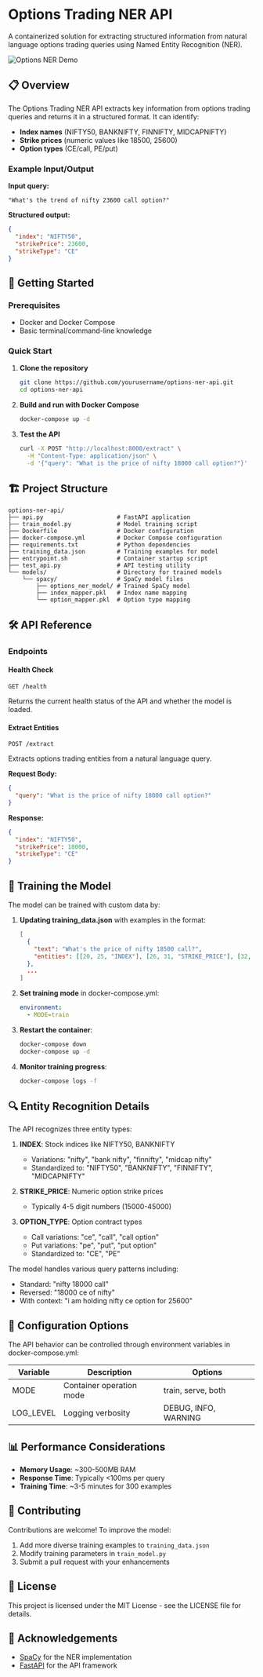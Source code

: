 # Options Trading NER API

A containerized solution for extracting structured information from natural language options trading queries using Named Entity Recognition (NER).

![Options NER Demo](https://media.giphy.com/media/v1.Y2lkPTc5MGI3NjExbzM2N2c1MHZzY3ZiOHpkZjQxNDdtc2pnNndqbXQ5b3Zoc29lc3lsYyZlcD12MV9pbnRlcm5hbF9naWZfYnlfaWQmY3Q9Zw/l0ErWnkLjegNB5LlC/giphy.gif)

## 📋 Overview

The Options Trading NER API extracts key information from options trading queries and returns it in a structured format. It can identify:

- **Index names** (NIFTY50, BANKNIFTY, FINNIFTY, MIDCAPNIFTY)
- **Strike prices** (numeric values like 18500, 25600)
- **Option types** (CE/call, PE/put)

### Example Input/Output

**Input query:**

```
"What's the trend of nifty 23600 call option?"
```

**Structured output:**

```json
{
  "index": "NIFTY50",
  "strikePrice": 23600,
  "strikeType": "CE"
}
```

## 🚀 Getting Started

### Prerequisites

- Docker and Docker Compose
- Basic terminal/command-line knowledge

### Quick Start

1. **Clone the repository**

   ```bash
   git clone https://github.com/yourusername/options-ner-api.git
   cd options-ner-api
   ```

2. **Build and run with Docker Compose**

   ```bash
   docker-compose up -d
   ```

3. **Test the API**
   ```bash
   curl -X POST "http://localhost:8000/extract" \
     -H "Content-Type: application/json" \
     -d '{"query": "What is the price of nifty 18000 call option?"}'
   ```

## 🏗️ Project Structure

```
options-ner-api/
├── api.py                     # FastAPI application
├── train_model.py             # Model training script
├── Dockerfile                 # Docker configuration
├── docker-compose.yml         # Docker Compose configuration
├── requirements.txt           # Python dependencies
├── training_data.json         # Training examples for model
├── entrypoint.sh              # Container startup script
├── test_api.py                # API testing utility
└── models/                    # Directory for trained models
    └── spacy/                 # SpaCy model files
        ├── options_ner_model/ # Trained SpaCy model
        ├── index_mapper.pkl   # Index name mapping
        └── option_mapper.pkl  # Option type mapping
```

## 🛠️ API Reference

### Endpoints

#### Health Check

```
GET /health
```

Returns the current health status of the API and whether the model is loaded.

#### Extract Entities

```
POST /extract
```

Extracts options trading entities from a natural language query.

**Request Body:**

```json
{
  "query": "What is the price of nifty 18000 call option?"
}
```

**Response:**

```json
{
  "index": "NIFTY50",
  "strikePrice": 18000,
  "strikeType": "CE"
}
```

## 🧠 Training the Model

The model can be trained with custom data by:

1. **Updating training_data.json** with examples in the format:

   ```json
   [
     {
       "text": "What's the price of nifty 18500 call?",
       "entities": [[20, 25, "INDEX"], [26, 31, "STRIKE_PRICE"], [32, 36, "OPTION_TYPE"]]
     },
     ...
   ]
   ```

2. **Set training mode** in docker-compose.yml:

   ```yaml
   environment:
     - MODE=train
   ```

3. **Restart the container**:

   ```bash
   docker-compose down
   docker-compose up -d
   ```

4. **Monitor training progress**:
   ```bash
   docker-compose logs -f
   ```

## 🔍 Entity Recognition Details

The API recognizes three entity types:

1. **INDEX**: Stock indices like NIFTY50, BANKNIFTY

   - Variations: "nifty", "bank nifty", "finnifty", "midcap nifty"
   - Standardized to: "NIFTY50", "BANKNIFTY", "FINNIFTY", "MIDCAPNIFTY"

2. **STRIKE_PRICE**: Numeric option strike prices

   - Typically 4-5 digit numbers (15000-45000)

3. **OPTION_TYPE**: Option contract types
   - Call variations: "ce", "call", "call option"
   - Put variations: "pe", "put", "put option"
   - Standardized to: "CE", "PE"

The model handles various query patterns including:

- Standard: "nifty 18000 call"
- Reversed: "18000 ce of nifty"
- With context: "i am holding nifty ce option for 25600"

## 🔧 Configuration Options

The API behavior can be controlled through environment variables in docker-compose.yml:

| Variable  | Description              | Options              |
| --------- | ------------------------ | -------------------- |
| MODE      | Container operation mode | train, serve, both   |
| LOG_LEVEL | Logging verbosity        | DEBUG, INFO, WARNING |

## 📊 Performance Considerations

- **Memory Usage**: ~300-500MB RAM
- **Response Time**: Typically <100ms per query
- **Training Time**: ~3-5 minutes for 300 examples

## 🤝 Contributing

Contributions are welcome! To improve the model:

1. Add more diverse training examples to `training_data.json`
2. Modify training parameters in `train_model.py`
3. Submit a pull request with your enhancements

## 📄 License

This project is licensed under the MIT License - see the LICENSE file for details.

## 👏 Acknowledgements

- [SpaCy](https://spacy.io/) for the NER implementation
- [FastAPI](https://fastapi.tiangolo.com/) for the API framework
